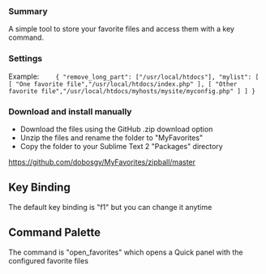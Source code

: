 ### Summary

A simple tool to store your favorite files and access them with a key command.

### Settings

Example:
`    {
        "remove_long_part": ["/usr/local/htdocs"],
        "mylist": [
                [ "One favorite file","/usr/local/htdocs/index.php" ],
                [ "Other favorite file","/usr/local/htdocs/myhosts/mysite/myconfig.php" ]
        ]
    }`

### Download and install manually

* Download the files using the GitHub .zip download option
* Unzip the files and rename the folder to "MyFavorites"
* Copy the folder to your Sublime Text 2 "Packages" directory

https://github.com/dobosgy/MyFavorites/zipball/master

## Key Binding

The default key binding is "f1" but you can change it anytime

## Command Palette

The command is "open_favorites" which opens a Quick panel with the configured favorite files
